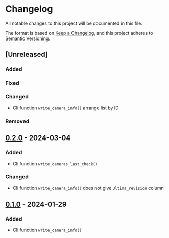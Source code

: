 # Changelog

All notable changes to this project will be documented in this file.

The format is based on [Keep a Changelog](https://keepachangelog.com/en/1.0.0/),
and this project adheres to [Semantic Versioning](https://semver.org/spec/v2.0.0.html).

## [Unreleased]

### Added

### Fixed

### Changed
- Cli function `write_camera_info()` arrange list by ID

### Removed

## [0.2.0] - 2024-03-04

### Added
- Cli function `write_cameras_last_check()`

### Changed
- Cli function `write_camera_info()` does not give `Ultima_revision` column

## [0.1.0] - 2024-01-29

### Added
- Cli function `write_camera_info()`

[0.2.0]: https://github.com/IslasGECI/clean_camera_data/compare/v0.1.0...v0.2.0
[0.1.0]: https://github.com/IslasGECI/clean_camera_data/compare/v0.1.0
